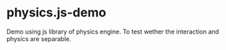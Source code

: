 # physics.js-demo
Demo using js library of physics engine. To test wether the interaction and physics are separable.
